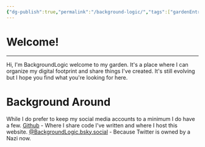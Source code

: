 ```yaml
---
{"dg-publish":true,"permalink":"/background-logic/","tags":["gardenEntry"]}
---
```


# Welcome!
---
Hi, I'm BackgroundLogic welcome to my garden. It's a place where I can organize my digital footprint and share things I've created. It's still evolving but I hope you find what you're looking for here. 












# Background Around
While I do prefer to keep my social media accounts to a minimum I do have a few. 
[Github](https://github.com/BackgroundLogic) - Where I share code I've written and where I host this website.
[@BackgroundLogic.bsky.social](https://bsky.app/profile/backgroundlogic.bsky.social) - Because Twitter is owned by a Nazi now.
